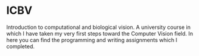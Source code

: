 # ICBV
Introduction to computational and biological vision.
A university course in which I have taken my very first steps toward the Computer Vision field.
In here you can find the programming and writing assignments which I completed.
